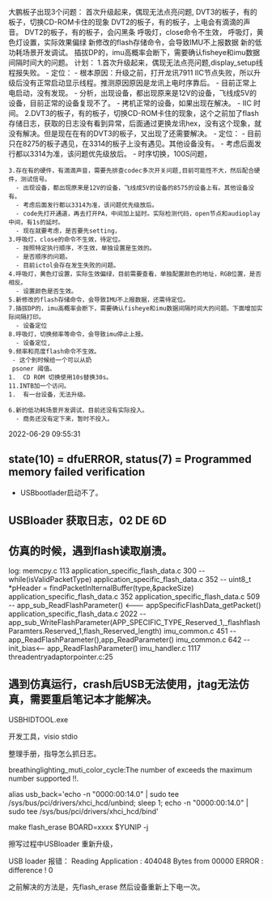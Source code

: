   大鹏板子出现3个问题：
        首次升级起来，偶现无法点亮问题,
        DVT3的板子，有的板子，切换CD-ROM卡住的现象
        DVT2的板子，有的板子，上电会有滴滴的声音。
        DVT2的板子，有的板子，会闪黑条
        呼吸灯，close命令不生效，
        呼吸灯，黄色灯设置，实际效果偏绿
        新修改的flash存储命令，会导致IMU不上报数据
        新的低功耗场景开发调试。
        插拔DP的，imu高概率会断下，需要确认fisheye和imu数据间隔时间大的问题。
    计划：
    1.首次升级起来，偶现无法点亮问题,display_setup线程报失败。
    - 定位：
      - 根本原因：升级之前，打开龙讯7911 IIC节点失败，所以升级后没有正常启动显示线程。推测原因原因是龙讯上电时序靠后。
      - 目前正常上电启动，没有发现。
      - 分析，出现设备，都出现原来是12V的设备，飞线成5V的设备，目前正常的设备复现不了。
      - 拷机正常的设备，如果出现在解决。
      - IIC 时间。
    2.DVT3的板子，有的板子，切换CD-ROM卡住的现象，这个之前加了flash存储日志，获取的日志没有看到异常，后面通过更换龙讯hex，没有这个现象，就没有解决。但是现在在有的DVT3的板子，又出现了还需要解决。
    - 定位：
      - 目前只在8275的板子遇见，在3314的板子上没有遇见。其他设备没有。
      - 考虑后面发行都以3314为准，该问题优先级放后。
      - 时序切换，100S问题，
  
    3.存在有的硬件，有滴滴声音，需要先排查codec多次开关问题,目前可能性不大，然后配合硬件，测试信号。
      - 出现设备，都出现原来是12V的设备，飞线成5V的设备的8575的设备上有。其他设备没有。
      - 考虑后面发行都以3314为准，该问题优先级放后。
      - code先打开通道，再去打开PA，中间加上延时。实际检测代码，open节点和audioplay中间，有1s的延时。
      - 现在就要考虑，是否要先setting，
    3.呼吸灯，close的命令不生效，待定位。
      - 按照特定执行顺序，不生效，单独设置是生效的。
      - 是否顺序的问题。
      - 目前ictol会存在发生失败的问题。
    4.呼吸灯，黄色灯设置，实际生效偏绿，目前需要查看，单独配置颜色的地址，RGB位置，是否相反。
      - 设置颜色是否生效。
    5.新修改的flash存储命令，会导致IMU不上报数据，还需待定位。
    7.插拔DP的，imu高概率会断下，需要确认fisheye和imu数据间隔时间大的问题。下面增加实际间隔打印。
      - 设备定位
    8.呼吸灯，切换频率等命令，会导致imu停止上报。
      - 设备定位,
    9.频率和亮度flash命令不生效。
     - 这个到时候给一个可以从奶
     psoner 阈值。
    1.  CD ROM 切换使用10s替换30s。
    11.INTB加一个访问。
    1.  有一台设备，无法升级。

    6.新的低功耗场景开发调试，目前还没有实际投入。
      - 商务还没有定下来，暂时不投入。


2022-06-29 09:55:31 
## state(10) = dfuERROR, status(7) = Programmed memory failed verification
- USBbootlader启动不了。
## USBloader 获取日志，02 DE 6D 


## 仿真的时候，遇到flash读取崩溃。
log:
memcpy.c 113 
application_specific_flash_data.c 300 -- while(isValidPacketType)
application_specific_flash_data.c 352 -- uint8_t  *pHeader = findPacketInIternalBuffer(type,&packeSize)
application_specific_flash_data.c 352
application_specific_flash_data.c 509 -- app_sub_ReadFlashParameter() <--- appSpecificFlashData_getPacket()
application_specific_flash_data.c 2022 -- app_sub_WriteFlashParameter(APP_SPECIFIC_TYPE_Reserved_1,_flashflashParamters.Reserved_1,flash_Reserved_length) 
imu_common.c 451 -- app_ReadFlashParameter(),app_ReadParameter()
imu_common.c 642 -- init_bias<-- app_ReadFlashParameter()
imu_handler.c 1117
threadentryadaptorpointer.c:25


## 遇到仿真运行，crash后USB无法使用，jtag无法仿真，需要重启笔记本才能解决。




USBHIDTOOL.exe 

开发工具，visio stdio


整理手册，指导怎么抓日志。



breathinglighting_muti_color_cycle:The number of exceeds the maximum number supported !!.



alias usb_back='echo -n "0000:00:14.0" | sudo tee /sys/bus/pci/drivers/xhci_hcd/unbind; sleep 1; echo -n "0000:00:14.0" | sudo tee /sys/bus/pci/drivers/xhci_hcd/bind'


make flash_erase BOARD=xxxx $YUNIP -j
 
擦写过程中USBloader 重新升级，

USB loader  报错： Reading Application : 404048 Bytes from 00000
ERROR : difference ! 0

之前解决的方法是，先flash_erase 然后设备重新上下电一次。


